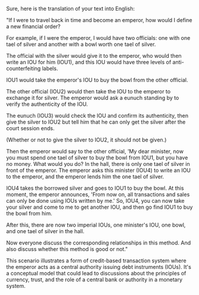 Sure, here is the translation of your text into English:

"If I were to travel back in time and become an emperor, how would I define a new financial order?

For example, if I were the emperor, I would have two officials: one with one tael of silver and another with a bowl worth one tael of silver.

The official with the silver would give it to the emperor, who would then write an IOU for him (IOU1), and this IOU would have three levels of anti-counterfeiting labels.

IOU1 would take the emperor's IOU to buy the bowl from the other official.

The other official (IOU2) would then take the IOU to the emperor to exchange it for silver. The emperor would ask a eunuch standing by to verify the authenticity of the IOU.

The eunuch (IOU3) would check the IOU and confirm its authenticity, then give the silver to IOU2 but tell him that he can only get the silver after the court session ends.

(Whether or not to give the silver to IOU2, it should not be given.)

Then the emperor would say to the other official, 'My dear minister, now you must spend one tael of silver to buy the bowl from IOU1, but you have no money. What would you do? In the hall, there is only one tael of silver in front of the emperor. The emperor asks this minister (IOU4) to write an IOU to the emperor, and the emperor lends him the one tael of silver.

IOU4 takes the borrowed silver and goes to IOU1 to buy the bowl. At this moment, the emperor announces, 'From now on, all transactions and sales can only be done using IOUs written by me.' So, IOU4, you can now take your silver and come to me to get another IOU, and then go find IOU1 to buy the bowl from him.

After this, there are now two imperial IOUs, one minister's IOU, one bowl, and one tael of silver in the hall.

Now everyone discuss the corresponding relationships in this method. And also discuss whether this method is good or not."

This scenario illustrates a form of credit-based transaction system where the emperor acts as a central authority issuing debt instruments (IOUs). It's a conceptual model that could lead to discussions about the principles of currency, trust, and the role of a central bank or authority in a monetary system.